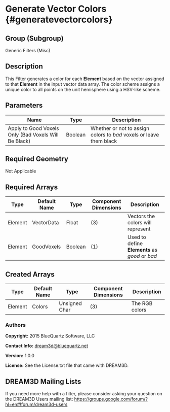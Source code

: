Generate Vector Colors {#generatevectorcolors}
=============

## Group (Subgroup) ##
Generic Filters (Misc)

## Description ##
This Filter generates a color for each **Element** based on the vector assigned to that **Element** in the input vector data array.  The color scheme assigns a unique color to all points on the unit hemisphere using a HSV-like scheme. 

## Parameters ##
| Name             | Type | Description |
|------------------|------|---------|
| Apply to Good Voxels Only (Bad Voxels Will Be Black) | Boolean | Whether or not to assign colors to *bad* voxels or leave them black |

## Required Geometry ##
Not Applicable

## Required Arrays ##
| Type | Default Name | Type | Component Dimensions | Description |
|------|--------------|-------------|---------|-----|
| Element | VectorData | Float | (3) | Vectors the colors will represent  |
| Element | GoodVoxels | Boolean | (1) | Used to define **Elements** as *good* or *bad*  |


## Created Arrays ##
| Type | Default Name | Type | Component Dimensions | Description |
|------|--------------|-------------|---------|-----|
| Element | Colors | Unsigned Char | (3) | The RGB colors |


### Authors ###
**Copyright:** 2015 BlueQuartz Software, LLC

**Contact Info:** dream3d@bluequartz.net

**Version:** 1.0.0

**License:** See the License.txt file that came with DREAM3D.




## DREAM3D Mailing Lists ##

If you need more help with a filter, please consider asking your question on the DREAM3D Users mailing list:
https://groups.google.com/forum/?hl=en#!forum/dream3d-users


